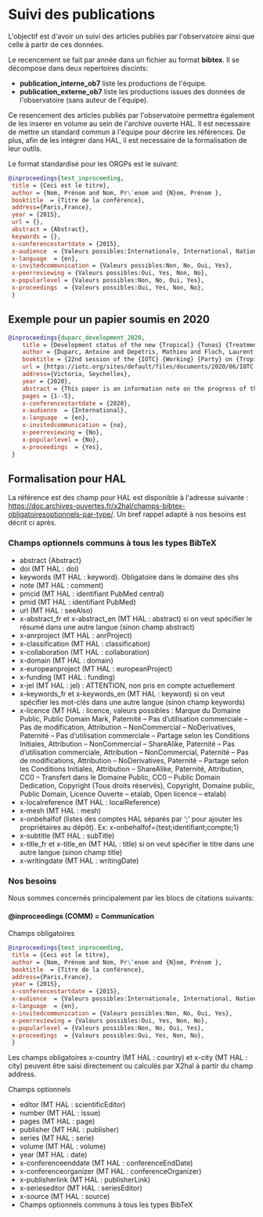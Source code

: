 # Suivi des publications

L'objectif est d'avoir un suivi des articles publiés par l'observatoire ainsi que celle à partir de ces données.

Le recencement se fait par année dans un fichier au format **bibtex**. Il se décompose dans deux repertoires discints:

- **publication_interne_ob7** liste les productions de l'équipe.
- **publication_externe_ob7** liste les productions issues des données de l'observatoire (sans auteur de l'équipe).

Ce resencement des articles publiés par l'observatoire permettra également de les inserer en volume au sein de l'archive ouverte HAL. Il est necessaire de mettre un standard commun à l'équipe pour décrire les références. De plus, afin de les intégrer dans HAL, il est necessaire de la formalisation de leur outils. 

Le format standardisé pour les ORGPs est le suivant:

```bib
@inproceedings{test_inproceeding,
 title = {Ceci est le titre},
 author = {Nom, Prénom and Nom, Pr\’enom and {N}om, Prénom },
 booktitle  = {Titre de la conférence},
 address={Paris,France},
 year = {2015},
 url = {},
 abstract = {Abstract},
 keywords = {},
 x-conferencestartdate = {2015},
 x-audience  = {Valeurs possibles:Internationale, International, Nationale, National, Non spécifiée, Not set},
 x-language  = {en},
 x-invitedcommunication = {Valeurs possibles:Non, No, Oui, Yes},
 x-peerreviewing = {Valeurs possibles:Oui, Yes, Non, No},
 x-popularlevel = {Valeurs possibles:Non, No, Oui, Yes},
 x-proceedings  = {Valeurs possibles:Oui, Yes, Non, No},
 }
```


## Exemple pour un papier soumis en 2020

```bib
@inproceedings{duparc_development_2020,
	title = {Development status of the new {Tropical} {Tunas} {Treatment} ({T3}) software},
	author = {Duparc, Antoine and Depetris, Mathieu and Floch, Laurent and Cauquil, Pascal and Bach, Pascal and Lebranchu, Julien},
	booktitle = {22nd session of the {IOTC} {Working} {Party} on {Tropical} {Tunas} - {Data} preparatory meeting},
    url = {https://iotc.org/sites/default/files/documents/2020/06/IOTC-2020-WPTT22DP-INF01.pdf}
    address={Victoria, Seychelles},
    year = {2020},
    abstract = {This paper is an information note on the progress of the development of the new version of T3 following the development of a new statistical model.},
    pages = {1--5},
    x-conferencestartdate = {2020},
    x-audience  = {International},
    x-language  = {en},
    x-invitedcommunication = {no},
    x-peerreviewing = {No},
    x-popularlevel = {No},
    x-proceedings  = {Yes},
 }
 ```

## Formalisation pour HAL
La référence est des champ pour HAL est disponible à l'adresse suivante : https://doc.archives-ouvertes.fr/x2hal/champs-bibtex-obligatoiresoptionnels-par-type/.
Un bref rappel adapté à nos besoins est décrit ci après.

### Champs optionnels communs à tous les types BibTeX

- abstract {Abstract}
- doi (MT HAL : doi)
- keywords (MT HAL : keyword). Obligatoire dans le domaine des shs
- note (MT HAL : comment)
- pmcid (MT HAL : identifiant PubMed central)
- pmid (MT HAL : identifiant PubMed)
- url (MT HAL : seeAlso)
- x-abstract_fr et x-abstract_en (MT HAL : abstract) si on veut spécifier le résumé dans une autre langue (sinon champ abstract)
- x-anrproject (MT HAL : anrProject)
- x-classification (MT HAL : classification)
- x-collaboration (MT HAL : collaboration)
- x-domain (MT HAL : domain)
- x-europeanproject (MT HAL : europeanProject)
- x-funding (MT HAL : funding)
- x-jel (MT HAL : jel) : ATTENTION, non pris en compte actuellement
- x-keywords_fr et x-keywords_en (MT HAL : keyword) si on veut spécifier les mot-clés dans une autre langue (sinon champ keywords)
- x-licence (MT HAL : licence, valeurs possibles : Marque du Domaine Public, Public Domain Mark, Paternité – Pas d’utilisation commerciale – Pas de modification, Attribution – NonCommercial – NoDerivatives, Paternité – Pas d’utilisation commerciale – Partage selon les Conditions Initiales, Attribution – NonCommercial – ShareAlike, Paternité – Pas d’utilisation commerciale, Attribution – NonCommercial, Paternité – Pas de modifications, Attribution – NoDerivatives, Paternité – Partage selon les Conditions Initiales, Attribution – ShareAlike, Paternité, Attribution, CC0 – Transfert dans le Domaine Public, CC0 – Public Domain Dedication, Copyright (Tous droits réservés), Copyright, Domaine public, Public Domain, Licence Ouverte – etalab, Open licence – etalab)
- x-localreference (MT HAL : localReference)
- x-mesh (MT HAL : mesh)
- x-onbehalfof (listes des comptes HAL séparés par ‘;’ pour ajouter les propriétaires au dépôt). Ex: x-onbehalfof={test;identifiant;compte;1}
- x-subtitle (MT HAL : subTitle)
- x-title_fr et x-title_en (MT HAL : title) si on veut spécifier le titre dans une autre langue (sinon champ title)
- x-writingdate (MT HAL : writingDate)

### Nos besoins

Nous sommes concernés principalement par les blocs de citations suivants: 

#### @inproceedings (COMM) = Communication

Champs obligatoires

```bib
@inproceedings{test_inproceeding,
 title = {Ceci est le titre},
 author = {Nom, Prénom and Nom, Pr\’enom and {N}om, Prénom },
 booktitle  = {Titre de la conférence},
 address={Paris,France},
 year = {2015},
 x-conferencestartdate = {2015},
 x-audience  = {Valeurs possibles:Internationale, International, Nationale, National, Non spécifiée, Not set},
 x-language  = {en},
 x-invitedcommunication = {Valeurs possibles:Non, No, Oui, Yes},
 x-peerreviewing = {Valeurs possibles:Oui, Yes, Non, No},
 x-popularlevel = {Valeurs possibles:Non, No, Oui, Yes},
 x-proceedings  = {Valeurs possibles:Oui, Yes, Non, No},
 }
```
Les champs obligatoires x-country (MT HAL : country) et x-city (MT HAL : city) peuvent être saisi directement ou calculés par X2hal à partir du champ address.

Champs optionnels

- editor (MT HAL : scientificEditor)
- number (MT HAL : issue)
- pages (MT HAL : page)
- publisher (MT HAL : publisher)
- series (MT HAL : serie)
- volume (MT HAL : volume)
- year (MT HAL : date)
- x-conferenceenddate (MT HAL : conferenceEndDate)
- x-conferenceorganizer (MT HAL : conferenceOrganizer)
- x-publisherlink (MT HAL : publisherLink)
- x-serieseditor (MT HAL : seriesEditor)
- x-source (MT HAL : source)
- Champs optionnels communs à tous les types BibTeX

